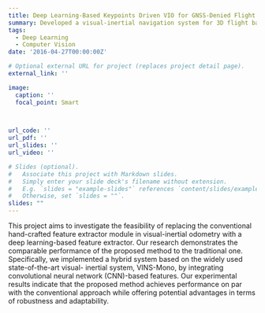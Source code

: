 ```yaml
---
title: Deep Learning-Based Keypoints Driven VIO for GNSS-Denied Flight
summary: Developed a visual-inertial navigation system for 3D flight based-on learning-based feature extractor.
tags:
  - Deep Learning
  - Computer Vision
date: '2016-04-27T00:00:00Z'

# Optional external URL for project (replaces project detail page).
external_link: ''

image:
  caption: ''
  focal_point: Smart


  
url_code: ''
url_pdf: ''
url_slides: ''
url_video: ''

# Slides (optional).
#   Associate this project with Markdown slides.
#   Simply enter your slide deck's filename without extension.
#   E.g. `slides = "example-slides"` references `content/slides/example-slides.md`.
#   Otherwise, set `slides = ""`.
slides: ""
---
```


This project aims to investigate the feasibility of replacing the conventional hand-crafted feature
extractor module in visual-inertial odometry with a deep learning-based feature extractor. Our research demonstrates the comparable performance of the proposed method to the traditional one.
Specifically, we implemented a hybrid system based on the widely used state-of-the-art visual-
inertial system, VINS-Mono, by integrating convolutional neural network (CNN)-based features.
Our experimental results indicate that the proposed method achieves performance on par with
the conventional approach while offering potential advantages in terms of robustness and adaptability. 

